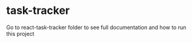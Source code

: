 # task-tracker
 Go to react-task-tracker folder to see full documentation and how to run this project
 
